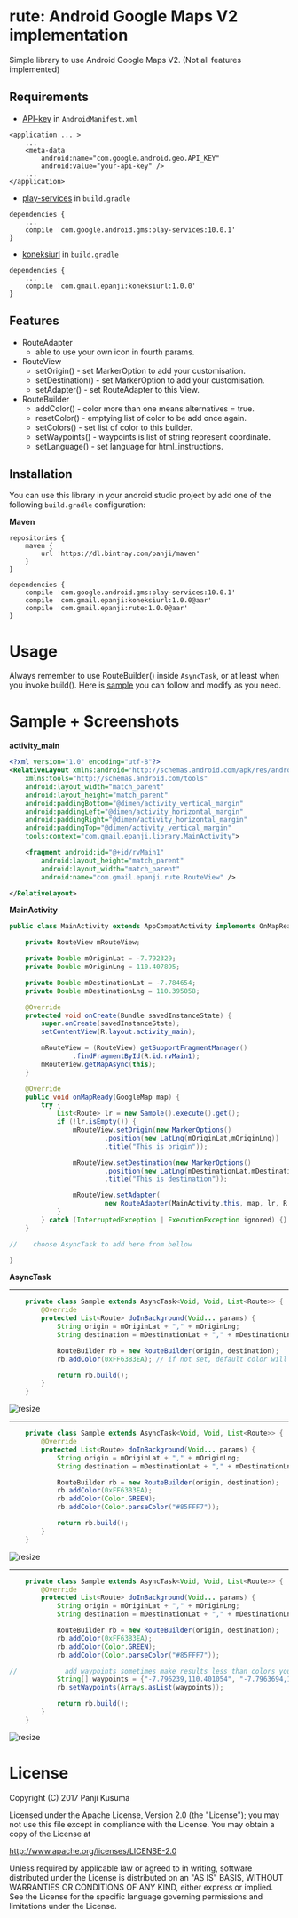 rute: Android Google Maps V2 implementation
===========================================

Simple library to use Android Google Maps V2. (Not all features implemented)

Requirements
------------

* [API-key](https://developers.google.com/maps/documentation/directions/get-api-key#key) in `AndroidManifest.xml`

```
<application ... >
    ...
    <meta-data
        android:name="com.google.android.geo.API_KEY"
        android:value="your-api-key" />
    ...
</application>
```

* [play-services](https://developers.google.com/android/guides/setup) in `build.gradle`

```
dependencies {
    ...
    compile 'com.google.android.gms:play-services:10.0.1'
}
```

* [koneksiurl](https://github.com/epanji/koneksiurl) in `build.gradle`

```
dependencies {
    ...
    compile 'com.gmail.epanji:koneksiurl:1.0.0'
}
```

Features
--------

* RouteAdapter
    * able to use your own icon in fourth params.
* RouteView
    * setOrigin() - set MarkerOption to add your customisation.
    * setDestination() - set MarkerOption to add your customisation.
    * setAdapter() - set RouteAdapter to this View.
* RouteBuilder
    * addColor() - color more than one means alternatives = true.
    * resetColor() - emptying list of color to be add once again.
    * setColors() - set list of color to this builder.
    * setWaypoints() - waypoints is list of string represent coordinate.
    * setLanguage() - set language for html_instructions.

Installation
------------

You can use this library in your android studio project by add one of
the following `build.gradle` configuration:

**Maven**

```
repositories {
    maven {
        url 'https://dl.bintray.com/panji/maven'
    }
}

dependencies {
    compile 'com.google.android.gms:play-services:10.0.1'
    compile 'com.gmail.epanji:koneksiurl:1.0.0@aar'
    compile 'com.gmail.epanji:rute:1.0.0@aar'
}
```

Usage
=====

Always remember to use RouteBuilder() inside `AsyncTask`, or
at least when you invoke build().
Here is [sample](./samples) you can follow and modify as you need.

Sample + Screenshots
====================

**activity_main**

```xml
<?xml version="1.0" encoding="utf-8"?>
<RelativeLayout xmlns:android="http://schemas.android.com/apk/res/android"
    xmlns:tools="http://schemas.android.com/tools"
    android:layout_width="match_parent"
    android:layout_height="match_parent"
    android:paddingBottom="@dimen/activity_vertical_margin"
    android:paddingLeft="@dimen/activity_horizontal_margin"
    android:paddingRight="@dimen/activity_horizontal_margin"
    android:paddingTop="@dimen/activity_vertical_margin"
    tools:context="com.gmail.epanji.library.MainActivity">

    <fragment android:id="@+id/rvMain1"
        android:layout_height="match_parent"
        android:layout_width="match_parent"
        android:name="com.gmail.epanji.rute.RouteView" />

</RelativeLayout>
```

**MainActivity**

```java
public class MainActivity extends AppCompatActivity implements OnMapReadyCallback {

    private RouteView mRouteView;

    private Double mOriginLat = -7.792329;
    private Double mOriginLng = 110.407895;

    private Double mDestinationLat = -7.784654;
    private Double mDestinationLng = 110.395058;

    @Override
    protected void onCreate(Bundle savedInstanceState) {
        super.onCreate(savedInstanceState);
        setContentView(R.layout.activity_main);

        mRouteView = (RouteView) getSupportFragmentManager()
                .findFragmentById(R.id.rvMain1);
        mRouteView.getMapAsync(this);
    }

    @Override
    public void onMapReady(GoogleMap map) {
        try {
            List<Route> lr = new Sample().execute().get();
            if (!lr.isEmpty()) {
                mRouteView.setOrigin(new MarkerOptions()
                        .position(new LatLng(mOriginLat,mOriginLng))
                        .title("This is origin"));

                mRouteView.setDestination(new MarkerOptions()
                        .position(new LatLng(mDestinationLat,mDestinationLng))
                        .title("This is destination"));

                mRouteView.setAdapter(
                        new RouteAdapter(MainActivity.this, map, lr, R.mipmap.ic_launcher));
            }
        } catch (InterruptedException | ExecutionException ignored) {}
    }

//    choose AsyncTask to add here from bellow

}
```

**AsyncTask**

---

```java
    private class Sample extends AsyncTask<Void, Void, List<Route>> {
        @Override
        protected List<Route> doInBackground(Void... params) {
            String origin = mOriginLat + "," + mOriginLng;
            String destination = mDestinationLat + "," + mDestinationLng;

            RouteBuilder rb = new RouteBuilder(origin, destination);
            rb.addColor(0xFF63B3EA); // if not set, default color will be used.

            return rb.build();
        }
    }
```

![resize](./samples/screenshots/sample_1.jpg)

---

```java
    private class Sample extends AsyncTask<Void, Void, List<Route>> {
        @Override
        protected List<Route> doInBackground(Void... params) {
            String origin = mOriginLat + "," + mOriginLng;
            String destination = mDestinationLat + "," + mDestinationLng;

            RouteBuilder rb = new RouteBuilder(origin, destination);
            rb.addColor(0xFF63B3EA);
            rb.addColor(Color.GREEN);
            rb.addColor(Color.parseColor("#85FFF7"));

            return rb.build();
        }
    }
```

![resize](./samples/screenshots/sample_2.jpg)

---

```java
    private class Sample extends AsyncTask<Void, Void, List<Route>> {
        @Override
        protected List<Route> doInBackground(Void... params) {
            String origin = mOriginLat + "," + mOriginLng;
            String destination = mDestinationLat + "," + mDestinationLng;

            RouteBuilder rb = new RouteBuilder(origin, destination);
            rb.addColor(0xFF63B3EA);
            rb.addColor(Color.GREEN);
            rb.addColor(Color.parseColor("#85FFF7"));

//            add waypoints sometimes make results less than colors you add.
            String[] waypoints = {"-7.796239,110.401054", "-7.7963694,110.39262"};
            rb.setWaypoints(Arrays.asList(waypoints));

            return rb.build();
        }
    }
```

![resize](./samples/screenshots/sample_3.jpg)

License
=======

Copyright (C) 2017  Panji Kusuma

Licensed under the Apache License, Version 2.0 (the "License");
you may not use this file except in compliance with the License.
You may obtain a copy of the License at

   http://www.apache.org/licenses/LICENSE-2.0

Unless required by applicable law or agreed to in writing, software
distributed under the License is distributed on an "AS IS" BASIS,
WITHOUT WARRANTIES OR CONDITIONS OF ANY KIND, either express or implied.
See the License for the specific language governing permissions and
limitations under the License.
